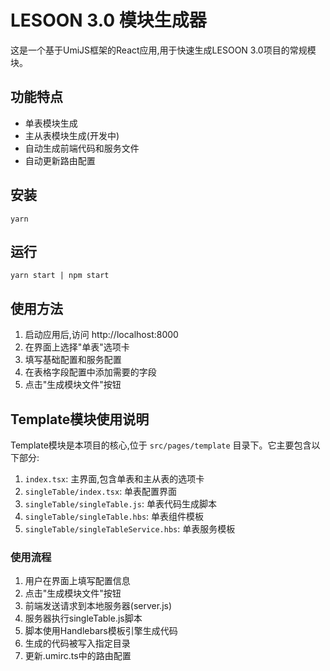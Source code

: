# LESOON 3.0 模块生成器

这是一个基于UmiJS框架的React应用,用于快速生成LESOON 3.0项目的常规模块。

## 功能特点

- 单表模块生成
- 主从表模块生成(开发中)
- 自动生成前端代码和服务文件
- 自动更新路由配置

## 安装 

`yarn`

## 运行
`yarn start | npm start`

## 使用方法

1. 启动应用后,访问 http://localhost:8000
2. 在界面上选择"单表"选项卡
3. 填写基础配置和服务配置
4. 在表格字段配置中添加需要的字段
5. 点击"生成模块文件"按钮

## Template模块使用说明

Template模块是本项目的核心,位于 `src/pages/template` 目录下。它主要包含以下部分:

1. `index.tsx`: 主界面,包含单表和主从表的选项卡
2. `singleTable/index.tsx`: 单表配置界面
3. `singleTable/singleTable.js`: 单表代码生成脚本
4. `singleTable/singleTable.hbs`: 单表组件模板
5. `singleTable/singleTableService.hbs`: 单表服务模板

### 使用流程

1. 用户在界面上填写配置信息
2. 点击"生成模块文件"按钮
3. 前端发送请求到本地服务器(server.js)
4. 服务器执行singleTable.js脚本
5. 脚本使用Handlebars模板引擎生成代码
6. 生成的代码被写入指定目录
7. 更新.umirc.ts中的路由配置
